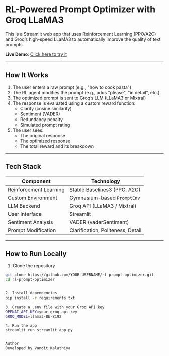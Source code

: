 # RL-Powered Prompt Optimizer with Groq LLaMA3

This is a Streamlit web app that uses Reinforcement Learning (PPO/A2C) and Groq’s high-speed LLaMA3 to automatically improve the quality of text prompts.

**Live Demo**: [Click here to try it](https://chtbot.streamlit.app/)

---

## How It Works

1. The user enters a raw prompt (e.g., "how to cook pasta")
2. The RL agent modifies the prompt (e.g., adds "please", "in detail", etc.)
3. The optimized prompt is sent to Groq’s LLM (LLaMA3 or Mixtral)
4. The response is evaluated using a custom reward function:
   - Clarity (cosine similarity)
   - Sentiment (VADER)
   - Redundancy penalty
   - Simulated prompt rating
5. The user sees:
   - The original response
   - The optimized response
   - The total reward and its breakdown

---

## Tech Stack

| Component        | Technology                       |
|------------------|----------------------------------|
| Reinforcement Learning  | Stable Baselines3 (PPO, A2C)     |
| Custom Environment      | Gymnasium-based `PromptEnv`      |
| LLM Backend             | Groq API (LLaMA3 / Mixtral)      |
| User Interface          | Streamlit                        |
| Sentiment Analysis      | VADER (vaderSentiment)           |
| Prompt Modification     | Clarification, Politeness, Detail|

---

## How to Run Locally

1. Clone the repository  
```bash
git clone https://github.com/YOUR-USERNAME/rl-prompt-optimizer.git
cd rl-prompt-optimizer


2. Install dependencies 
pip install -r requirements.txt

3. Create a .env file with your Groq API key 
OPENAI_API_KEY=your-groq-api-key
GROQ_MODEL=llama3-8b-8192

4. Run the app
streamlit run streamlit_app.py


Author 
Developed by Vandit Kalathiya